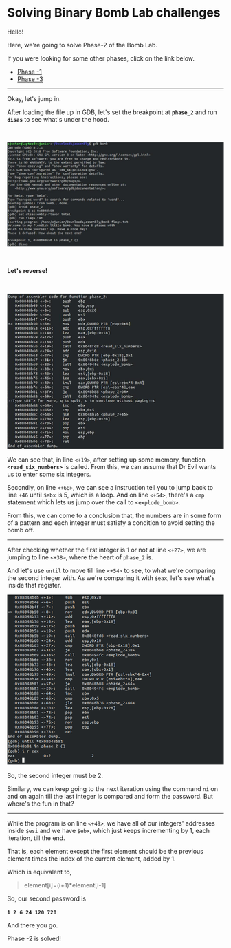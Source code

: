 # Solving Binary Bomb Lab challenges


Hello!  

Here, we're going to solve Phase-2 of the Bomb Lab.

If you were looking for some other phases, click on the link below.

  * [Phase -1](https://officialcjunior.github.io/Binary-Bomb-Lab-Phase-1/)
  * [Phase -3](https://officialcjunior.github.io/Binary-Bomb-Lab-Phase-3/)

_________________



Okay, let's jump in.

After loading the file up in GDB, let's set the breakpoint at **`phase_2`** and run **`disas`** to see what's under the hood.


&nbsp;


![2-1](../../images/binarybomblabs/2-1.jpg)

&nbsp;


**Let's reverse!**

&nbsp;


![2-2](../../images/binarybomblabs/2-2.jpg)

We can see that, in line `<+19>`, after setting up some memory, function **`<read_six_numbers>`** is called. From this, we can assume that Dr Evil wants us to enter some six integers. 

Secondly, on line `<+68>`, we can see a instruction tell you to jump back to line `+46` until `$ebx` is 5, which is a loop. And on line `<+54>`, there's a `cmp` statement which lets us jump over the call to `<explode_bomb>`. 

From this, we can come to a conclusion that, the numbers are in some form of a pattern and each integer must satisfy a condition to avoid setting the bomb off.

_________________

After checking whether the first integer is 1 or not at line `<+27>`, we are jumping to line `<+38>`, where the heart of `phase_2` is.

And let's use `until` to move till line `<+54>` to see, to what we're comparing the second integer with. As we're comparing it with `$eax`, let's see what's inside that register.

![2-3](../../images/binarybomblabs/2-3.png)

So, the second integer must be 2.

Similary, we can keep going to the next iteration using the command `ni` on and on again till the last integer is compared and form the password. But where's the fun in that?

_________________

While the program is on line `<+49>`, we have all of our integers' addresses inside `$esi` and we have `$ebx`, which just keeps incrementing by 1, each iteration, till the end. 

That is, each element except the first element should be the previous element times the index of the current element, added by 1.

Which is equivalent to,
>element[i]=(i+1)*element[i-1]

So, our second password is 

**`1 2 6 24 120 720`**

And there you go.

Phase -2 is solved!
